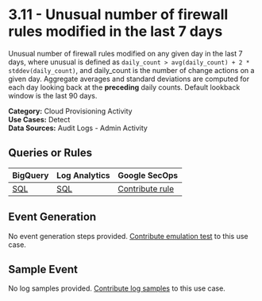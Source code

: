 # 3.11 - Unusual number of firewall rules modified in the last 7 days
Unusual number of firewall rules modified on any given day in the last 7 days,
where unusual is defined as `daily_count > avg(daily_count) + 2 * stddev(daily_count)`,
and daily_count is the number of change actions on a given day.
Aggregate averages and standard deviations are computed for each day looking back at the **preceding** daily counts.
Default lookback window is the last 90 days.


**Category:** Cloud Provisioning Activity
</br>
**Use Cases:** Detect
</br>
**Data Sources:** Audit Logs - Admin Activity
</br>



## Queries or Rules
BigQuery  | Log Analytics | Google SecOps
--- | --- | ---
[SQL](../../backends/bigquery/sql/3_11_unusual_number_of_firewall_rules_modified.sql) | [SQL](../../backends/log_analytics/sql/3_11_unusual_number_of_firewall_rules_modified.sql) | [Contribute rule](../../CONTRIBUTING.md)

## Event Generation
No event generation steps provided. [Contribute emulation test](../../CONTRIBUTING.md) to this use case.

## Sample Event
No log samples provided. [Contribute log samples](../../CONTRIBUTING.md) to this use case.

